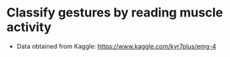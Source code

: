 # Classify gestures by reading muscle activity
- Data obtained from Kaggle: https://www.kaggle.com/kyr7plus/emg-4
